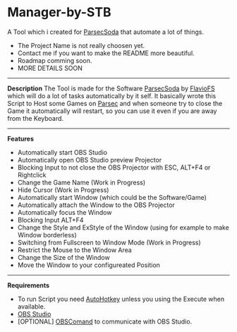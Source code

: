 # Manager-by-STB
A Tool which i created for [ParsecSoda](http://https://github.com/FlavioFS/ParsecSoda "ParsecSoda") that automate a lot of things.

* The Project Name is not really choosen yet.
* Contact me if you want to make the README more beautiful.
* Roadmap comming soon.
* MORE DETAILS SOON

------------

**Description**
The Tool is made for the Software [ParsecSoda](http://https://github.com/FlavioFS/ParsecSoda "ParsecSoda") by [FlavioFS](https://github.com/FlavioFS "FlavioFS") which will do a lot of tasks automatically by it self. It basically wrote this Script to Host some Games on [Parsec](https://parsec.app/ "Parsec") and when someone try to close the Game it automatically will restart, so you can use it even if you are away from the Keyboard.

------------

**Features**
* Automatically start OBS Studio
* Automatically open OBS Studio preview Projector
* Blocking Input to not close the OBS Projector with ESC, ALT+F4 or Rightclick
* Change the Game Name (Work in Progress)
* Hide Cursor (Work in Progress)
* Automatically start Window (which could be the Software/Game)
* Automatically attach the Window to the OBS Projector
* Automatically focus the Window
* Blocking Input ALT+F4
* Change the Style and ExStyle of the Window (using for example to make Window borderless)
* Switching from Fullscreen to Window Mode (Work in Progress)
* Restrict the Mouse to the Window Area
* Change the Size of the Window
* Move the Window to your configureated Position

------------

**Requirements**
* To run Script you need [AutoHotkey](https://www.autohotkey.com/ "AutoHotkey") unless you using the Execute when available.
* [OBS Studio](http://https://obsproject.com/ "OBS Studio")
* [OPTIONAL] [OBSComand](https://obsproject.com/forum/resources/command-line-tool-for-obs-websocket-plugin-windows.615/ "OBSComand") to communicate with OBS Studio.
